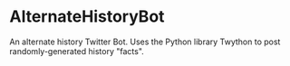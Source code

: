 # AlternateHistoryBot
An alternate history Twitter Bot. Uses the Python library Twython to post randomly-generated history "facts". 
